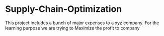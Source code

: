 # Supply-Chain-Optimization
This project includes a bunch of major expenses to a xyz company. 
For the learning purpose we are trying to Maximize the profit to company